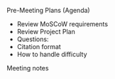 Pre-Meeting Plans (Agenda)
 - Review MoSCoW requirements
 - Review Project Plan
 - Questions:
  - Citation format
  - How to handle difficulty

Meeting notes
